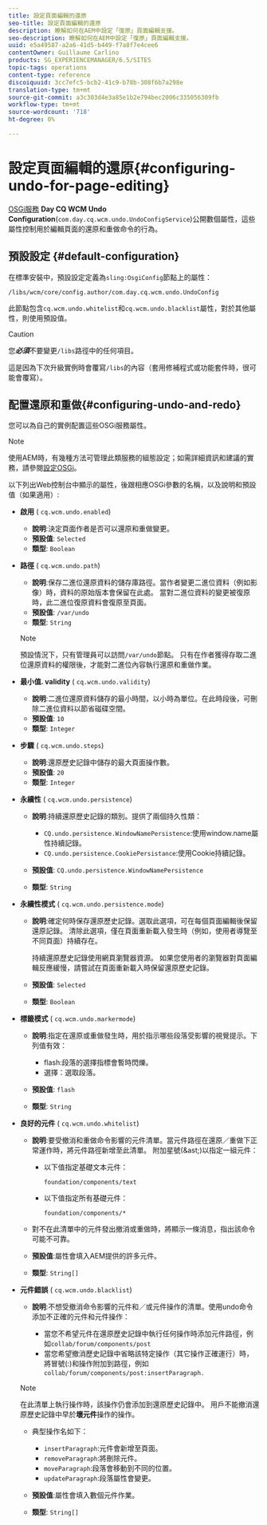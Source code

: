 ```yaml
---
title: 設定頁面編輯的還原
seo-title: 設定頁面編輯的還原
description: 瞭解如何在AEM中設定「復原」頁面編輯支援。
seo-description: 瞭解如何在AEM中設定「復原」頁面編輯支援。
uuid: e5a49587-a2a6-41d5-b449-f7a8f7e4cee6
contentOwner: Guillaume Carlino
products: SG_EXPERIENCEMANAGER/6.5/SITES
topic-tags: operations
content-type: reference
discoiquuid: 3cc7efc5-bcb2-41c9-b78b-308f6b7a298e
translation-type: tm+mt
source-git-commit: a3c303d4e3a85e1b2e794bec2006c335056309fb
workflow-type: tm+mt
source-wordcount: '718'
ht-degree: 0%

---
```



# 設定頁面編輯的還原{#configuring-undo-for-page-editing}

[OSGi服務](/help/sites-deploying/configuring-osgi.md) **Day CQ WCM Undo Configuration**(`com.day.cq.wcm.undo.UndoConfigService`)公開數個屬性，這些屬性控制用於編輯頁面的還原和重做命令的行為。

## 預設設定 {#default-configuration}

在標準安裝中，預設設定定義為`sling:OsgiConfig`節點上的屬性：

`/libs/wcm/core/config.author/com.day.cq.wcm.undo.UndoConfig`

此節點包含`cq.wcm.undo.whitelist`和`cq.wcm.undo.blacklist`屬性，對於其他屬性，則使用預設值。

>[!CAUTION]
>
>您&#x200B;***必須***&#x200B;不要變更`/libs`路徑中的任何項目。
>
>這是因為下次升級實例時會覆寫`/libs`的內容（套用修補程式或功能套件時，很可能會覆寫）。

## 配置還原和重做{#configuring-undo-and-redo}

您可以為自己的實例配置這些OSGi服務屬性。

>[!NOTE]
>
>使用AEM時，有幾種方法可管理此類服務的組態設定；如需詳細資訊和建議的實務，請參閱[設定OSGi](/help/sites-deploying/configuring-osgi.md)。

以下列出Web控制台中顯示的屬性，後跟相應OSGi參數的名稱，以及說明和預設值（如果適用）:

* **啟用**
( 
`cq.wcm.undo.enabled`)

   * **說明**:決定頁面作者是否可以還原和重做變更。
   * **預設值**:  `Selected`
   * **類型**:  `Boolean`

* **路徑**
( 
`cq.wcm.undo.path`)

   * **說明**:保存二進位還原資料的儲存庫路徑。當作者變更二進位資料（例如影像）時，資料的原始版本會保留在此處。 當對二進位資料的變更被復原時，此二進位復原資料會復原至頁面。
   * **預設值**:  `/var/undo`
   * **類型**:  `String`

   >[!NOTE]
   >
   >預設情況下，只有管理員可以訪問`/var/undo`節點。 只有在作者獲得存取二進位還原資料的權限後，才能對二進位內容執行還原和重做作業。

* **最小值. validity**
( 
`cq.wcm.undo.validity`)

   * **說明**:二進位還原資料儲存的最小時間，以小時為單位。在此時段後，可刪除二進位資料以節省磁碟空間。
   * **預設值**:  `10`
   * **類型**:  `Integer`

* **步驟**
( 
`cq.wcm.undo.steps`)

   * **說明**:還原歷史記錄中儲存的最大頁面操作數。
   * **預設值**:  `20`
   * **類型**:  `Integer`

* **永續性**
( 
`cq.wcm.undo.persistence`)

   * **說明**:持續還原歷史記錄的類別。提供了兩個持久性類：

      * `CQ.undo.persistence.WindowNamePersistence`:使用window.name屬性持續記錄。
      * `CQ.undo.persistence.CookiePersistance`:使用Cookie持續記錄。
   * **預設值**:  `CQ.undo.persistence.WindowNamePersistence`
   * **類型**:  `String`


* **永續性模式**
( 
`cq.wcm.undo.persistence.mode`)

   * **說明**:確定何時保存還原歷史記錄。選取此選項，可在每個頁面編輯後保留還原記錄。 清除此選項，僅在頁面重新載入發生時（例如，使用者導覽至不同頁面）持續存在。

      持續還原歷史記錄使用網頁瀏覽器資源。 如果您使用者的瀏覽器對頁面編輯反應緩慢，請嘗試在頁面重新載入時保留還原歷史記錄。

   * **預設值**:  `Selected`
   * **類型**:  `Boolean`

* **標籤模式**
( 
`cq.wcm.undo.markermode`)

   * **說明**:指定在還原或重做發生時，用於指示哪些段落受影響的視覺提示。下列值有效：

      * flash:段落的選擇指標會暫時閃爍。
      * 選擇：選取段落。
   * **預設值**:  `flash`
   * **類型**:  `String`


* **良好的元件**
( 
`cq.wcm.undo.whitelist`)

   * **說明**:要受撤消和重做命令影響的元件清單。當元件路徑在還原／重做下正常運作時，將元件路徑新增至此清單。 附加星號(&amp;ast;)以指定一組元件：

      * 以下值指定基礎文本元件：

         `foundation/components/text`

      * 以下值指定所有基礎元件：

         `foundation/components/*`
   * 對不在此清單中的元件發出撤消或重做時，將顯示一條消息，指出該命令可能不可靠。

   * **預設值**:屬性會填入AEM提供的許多元件。
   * **類型**:  `String[]`


* **元件錯誤**
( 
`cq.wcm.undo.blacklist`)

   * **說明**:不想受撤消命令影響的元件和／或元件操作的清單。使用undo命令添加不正確的元件和元件操作：

      * 當您不希望元件在還原歷史記錄中執行任何操作時添加元件路徑，例如`collab/forum/components/post`
      * 當您希望撤消歷史記錄中省略該特定操作（其它操作正確運行）時，將冒號(:)和操作附加到路徑，例如`collab/forum/components/post:insertParagraph.`

   >[!NOTE]
   >
   >在此清單上執行操作時，該操作仍會添加到還原歷史記錄中。 用戶不能撤消還原歷史記錄中早於&#x200B;**壞元件**&#x200B;操作的操作。

   * 典型操作名如下：

      * `insertParagraph`:元件會新增至頁面。
      * `removeParagraph`:將刪除元件。
      * `moveParagraph`:段落會移動到不同的位置。
      * `updateParagraph`:段落屬性會變更。
   * **預設值**:屬性會填入數個元件作業。
   * **類型**:  `String[]`




